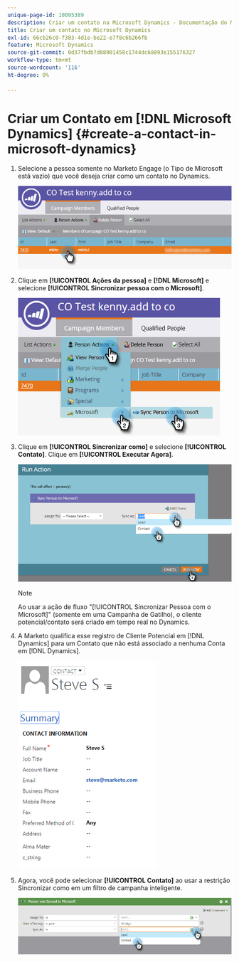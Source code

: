 ```yaml
---
unique-page-id: 10095389
description: Criar um contato na Microsoft Dynamics - Documentação do Marketo - Documentação do produto
title: Criar um contato no Microsoft Dynamics
exl-id: 66cb26c0-f383-4d1e-be22-e7f8c6b266fb
feature: Microsoft Dynamics
source-git-commit: 0d37fbdb7d08901458c1744dc68893e155176327
workflow-type: tm+mt
source-wordcount: '116'
ht-degree: 0%

---
```


# Criar um Contato em [!DNL Microsoft Dynamics] {#create-a-contact-in-microsoft-dynamics}

1. Selecione a pessoa somente no Marketo Engage (o Tipo de Microsoft está vazio) que você deseja criar como um contato no Dynamics.

   ![](assets/one.png)

1. Clique em **[!UICONTROL Ações da pessoa]** e **[!DNL Microsoft]** e selecione **[!UICONTROL Sincronizar pessoa com o Microsoft]**.

   ![](assets/two.png)

1. Clique em **[!UICONTROL Sincronizar como]** e selecione **[!UICONTROL Contato]**. Clique em **[!UICONTROL Executar Agora]**.

   ![](assets/three.png)

   >[!NOTE]
   >
   >Ao usar a ação de fluxo &quot;[!UICONTROL Sincronizar Pessoa com o Microsoft]&quot; (somente em uma Campanha de Gatilho), o cliente potencial/contato será criado em tempo real no Dynamics.

1. A Marketo qualifica esse registro de Cliente Potencial em [!DNL Dynamics] para um Contato que não está associado a nenhuma Conta em [!DNL Dynamics].

   ![](assets/image2015-10-23-9-3a43-3a33.png)

1. Agora, você pode selecionar **[!UICONTROL Contato]** ao usar a restrição Sincronizar como em um filtro de campanha inteligente.

   ![](assets/five.png)
